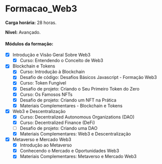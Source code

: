 # Formacao_Web3

**Carga horária:** 28 horas.

**Nível:** Avançado.

#### Módulos da formação:

- [x] Introdução e Visão Geral Sobre Web3
  - [x] Curso: Entendendo o Conceito de Web3
- [x] Blockchain e Tokens
    - [x] Curso: Introdução à Blockchain
    - [x] Desafio de código: Desafios Básicos Javascript - Formação Web3
    - [x] Curso: Token Fungível
    - [x] Desafio de projeto: Criando o Seu Primeiro Token do Zero
    - [x] Curso: Os Famosos NFTs
    - [x] Desafio de projeto: Criando um NFT na Prática
    - [x] Materiais Complementares - Blockchain e Tokens
- [x] Web3 e Descentralização
    - [x] Curso: Decentralized Autonomous Organizations (DAO)
    - [x] Curso: Decentralized Finance​ (DeFi)
    - [ ] Desafio de projeto: Criando uma DAO
    - [x] Materiais Complementares: Web3 e Descentralização
- [x] Metaverso e Mercado Web3
    - [x] Introdução ao Metaverso
    - [x] Conhecendo o Mercado e Oportunidades Web3
    - [x] Materiais Complementares: Metaverso e Mercado Web3
